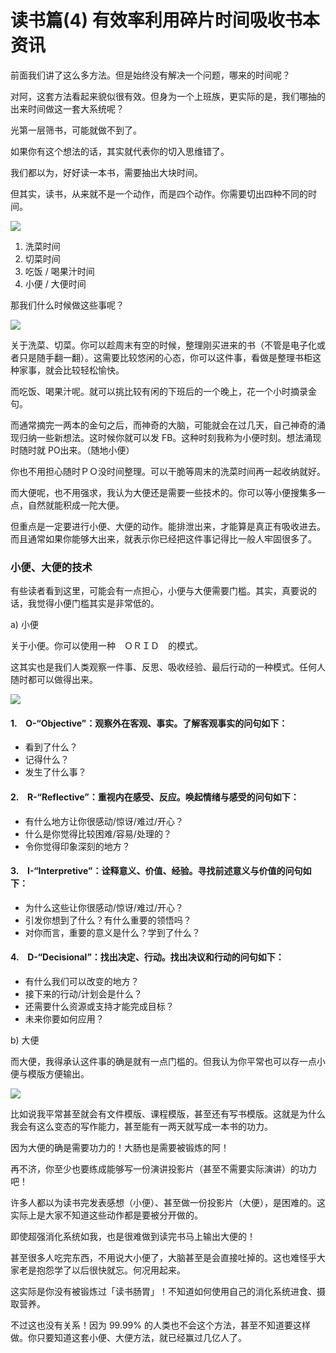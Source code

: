 # 读书篇(4) 有效率利用碎片时间吸收书本资讯

前面我们讲了这么多方法。但是始终没有解决一个问题，哪来的时间呢？

对阿，这套方法看起来貌似很有效。但身为一个上班族，更实际的是，我们哪抽的出来时间做这一套大系统呢？

光第一层筛书，可能就做不到了。

如果你有这个想法的话，其实就代表你的切入思维错了。

我们都以为，好好读一本书，需要抽出大块时间。

但其实，读书，从来就不是一个动作，而是四个动作。你需要切出四种不同的时间。

![](images/20211024113055.png)

1. 洗菜时间
2. 切菜时间
3. 吃饭 / 喝果汁时间
4. 小便 / 大便时间

那我们什么时候做这些事呢？

![](images/20211024113107.png)

关于洗菜、切菜。你可以趁周末有空的时候，整理刚买进来的书（不管是电子化或者只是随手翻一翻）。这需要比较悠闲的心态，你可以这件事，看做是整理书柜这种家事，就会比较轻松愉快。

而吃饭、喝果汁呢。就可以挑比较有闲的下班后的一个晚上，花一个小时摘录金句。

而通常摘完一两本的金句之后，而神奇的大脑，可能就会在过几天，自己神奇的涌现归纳一些新想法。这时候你就可以发 FB。这种时刻我称为小便时刻。想法涌现时随时就 PO出来。（随地小便）

你也不用担心随时ＰＯ没时间整理。可以干脆等周末的洗菜时间再一起收纳就好。

而大便呢，也不用强求，我认为大便还是需要一些技术的。你可以等小便搜集多一点，自然就能积成一陀大便。

但重点是一定要进行小便、大便的动作。能排泄出来，才能算是真正有吸收进去。而且通常如果你能够大出来，就表示你已经把这件事记得比一般人牢固很多了。

### 小便、大便的技术

有些读者看到这里，可能会有一点担心，小便与大便需要门槛。其实，真要说的话，我觉得小便门槛其实是非常低的。

a) 小便

关于小便。你可以使用一种　ＯＲＩＤ　的模式。

这其实也是我们人类观察一件事、反思、吸收经验、最后行动的一种模式。任何人随时都可以做得出来。

![](images/20211024113127.png)

#### 1.　O-“Objective”：观察外在客观、事实。了解客观事实的问句如下：

* 看到了什么？
* 记得什么？
* 发生了什么事？

#### 2.　R-“Reflective”：重视内在感受、反应。唤起情绪与感受的问句如下：

* 有什么地方让你很感动/惊讶/难过/开心？
* 什么是你觉得比较困难/容易/处理的？
* 令你觉得印象深刻的地方？

#### 3.　I-“Interpretive”：诠释意义、价值、经验。寻找前述意义与价值的问句如下：

* 为什么这些让你很感动/惊讶/难过/开心？
* 引发你想到了什么？有什么重要的领悟吗？
* 对你而言，重要的意义是什么？学到了什么？

#### 4.　D-“Decisional”：找出决定、行动。找出决议和行动的问句如下：

* 有什么我们可以改变的地方？
* 接下来的行动/计划会是什么？
* 还需要什么资源或支持才能完成目标？
* 未来你要如何应用？

b) 大便

而大便，我得承认这件事的确是就有一点门槛的。但我认为你平常也可以存一点小便与模版方便输出。

![](images/20211024113141.png)

比如说我平常甚至就会有文件模版、课程模版，甚至还有写书模版。这就是为什么我会有这么变态的写作能力，甚至能有一两天就写成一本书的功力。

因为大便的确是需要功力的！大肠也是需要被锻炼的阿！

再不济，你至少也要练成能够写一份演讲投影片（甚至不需要实际演讲）的功力吧！

许多人都以为读书完发表感想（小便）、甚至做一份投影片（大便），是困难的。这实际上是大家不知道这些动作都是要被分开做的。

即使超强消化系统如我，也是很难做到读完书马上输出大便的！

甚至很多人吃完东西，不用说大小便了，大脑甚至是会直接吐掉的。这也难怪乎大家老是抱怨学了以后很快就忘。何况用起来。

这实际是你没有被锻炼过「读书肠胃」！不知道如何使用自己的消化系统进食、摄取营养。

不过这也没有关系！因为 99.99% 的人类也不会这个方法，甚至不知道要这样做。你只要知道这套小便、大便方法，就已经赢过几亿人了。
